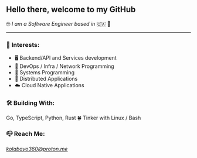 ## **Hello there, welcome to my GitHub**

🤓 _I am a Software Engineer based in_ 🇨🇦 🍁

---

### 🚀 **Interests**:

- 🖥️ Backend/API and Services development
- 🔌 DevOps / Infra / Network Programming
- 🦀 Systems Programming
- 🐙 Distributed Applications
- ☁️ Cloud Native Applications

### 🛠️ **Building With**:

Go, TypeScript, Python, Rust 🍀 Tinker with Linux / Bash

### 📪 **Reach Me**:

*kolabayo360@proton.me*

<!---
windevkay/windevkay is a ✨ special ✨ repository because its `README.md` (this file) appears on your GitHub profile.
You can click the Preview link to take a look at your changes.
--->
